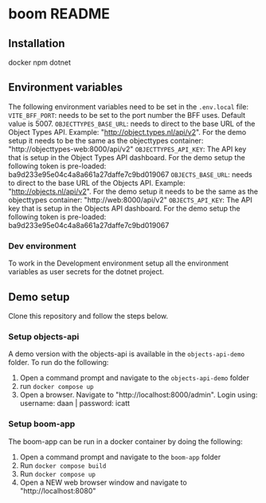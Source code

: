 # boom README

## Installation

docker
npm
dotnet

## Environment variables

The following environment variables need to be set in the `.env.local` file:
`VITE_BFF_PORT`: needs to be set to the port number the BFF uses. Default value is 5007.
`OBJECTTYPES_BASE_URL`: needs to direct to the base URL of the Object Types API. Example: "http://object.types.nl/api/v2".
For the demo setup it needs to be the same as the objecttypes container: "http://objecttypes-web:8000/api/v2"
`OBJECTTYPES_API_KEY`: The API key that is setup in the Object Types API dashboard.
For the demo setup the following token is pre-loaded: ba9d233e95e04c4a8a661a27daffe7c9bd019067
`OBJECTS_BASE_URL`: needs to direct to the base URL of the Objects API. Example: "http://objects.nl/api/v2".
For the demo setup it needs to be the same as the objecttypes container: "http://web:8000/api/v2"
`OBJECTS_API_KEY`: The API key that is setup in the Objects API dashboard.
For the demo setup the following token is pre-loaded: ba9d233e95e04c4a8a661a27daffe7c9bd019067

### Dev environment

To work in the Development environment setup all the environment variables as user secrets for the dotnet project.

## Demo setup

Clone this repository and follow the steps below.

### Setup objects-api

A demo version with the objects-api is available in the `objects-api-demo` folder.
To run do the following:

1. Open a command prompt and navigate to the `objects-api-demo` folder
2. run `docker compose up`
3. Open a browser. Navigate to "http://localhost:8000/admin". Login using: username: daan | password: icatt

### Setup boom-app

The boom-app can be run in a docker container by doing the following:

1. Open a command prompt and navigate to the `boom-app` folder
2. Run `docker compose build`
3. Run `docker compose up`
4. Open a NEW web browser window and navigate to "http://localhost:8080"
